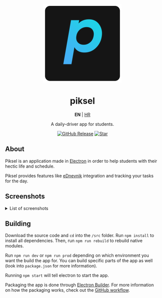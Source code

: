 <div align="center">
    <img src="./media/logo.png" />
    <h1>
        piksel
    </h1>
    <b>EN</b> | <a href="./README_HR.md">HR</a>
    <p>
        A daily-driver app for students.
    </p>

[![GitHub Release](https://img.shields.io/github/v/release/cryy/piksel?style=for-the-badge)](https://github.com/cryy/piksel/releases/latest)
[![Star](https://img.shields.io/github/stars/cryy/piksel?style=for-the-badge)](https://github.com/cryy/piksel/)

</div>

## About
Piksel is an application made in [Electron](https://github.com/electron/electron) in order to help students with their hectic life and schedule.

Piksel provides features like [eDnevnik](https://ocjene.skole.hr/) integration and tracking your tasks for the day.

## Screenshots
<details>
<summary>List of screenshots</summary>

![Screenshot 1](./media/screenshots_en/1.png)
![Screenshot 2](./media/screenshots_en/2.png)
![Screenshot 3](./media/screenshots_en/3.png)
![Screenshot 4](./media/screenshots_en/4.png)

</details>

## Building
Download the source code and `cd` into the `/src` folder. Run `npm install` to install all dependencies. Then, run `npm run rebuild` to rebuild native modules.

Run `npm run dev` or `npm run prod` depending on which environment you want the build the app for. You can build specific parts of the app as well (look into `package.json` for more information).

Running `npm start` will tell electron to start the app.

Packaging the app is done through [Electron Builder](https://www.electron.build/). For more information on how the packaging works, check out the [GitHub workflow](https://github.com/cryy/piksel/blob/main/.github/workflows/node.js.yml).



